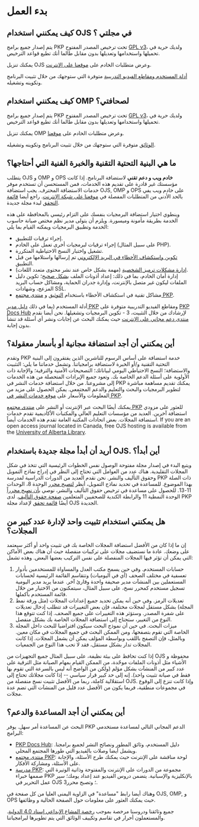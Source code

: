 # بدء العمل

## كيف يمكنني استخدام OJS في مجلتي ؟

يتم إصدار جميع برامج PKP تحت ترخيص المصدر المفتوح [GPL v3](http://www.gnu.org/licenses/gpl-3.0.html)، ولديك حرية في تحميلها واستخدامها وتعديلها بدون مقابل طالما أنك تطيع قواعد الترخيص.

يمكنك تنزيل OJS وعرض متطلبات الخادم على [موقعنا على الإنترنت](https://pkp.sfu.ca/ojs/ojs_download/).

[أدلة المستخدم ومقاطع الفيديو التدريبية](https://docs.pkp.sfu.ca) متوفرة التي ستوجهك من خلال تثبيت البرنامج وتكوينه وتشغيله.

## كيف يمكنني استخدام OMP لصحافتي؟

يتم إصدار جميع برامج PKP تحت ترخيص المصدر المفتوح [GPL v3](http://www.gnu.org/licenses/gpl-3.0.html)، ولديك حرية في تحميلها واستخدامها وتعديلها بدون مقابل طالما أنك تطيع قواعد الترخيص.

يمكنك تنزيل OMP وعرض متطلبات الخادم على [موقعنا](https://pkp.sfu.ca/omp/omp_download/).

[الوثائق](https://docs.pkp.sfu.ca) متوفرة التي ستوجهك من خلال تثبيت البرنامج وتكوينه وتشغيله.

## ما هي البنية التحتية التقنية والخبرة الفنية التي أحتاجها؟

يتطلب OJS و OMP و OPS **خادم ويب و دعم تقني** لاستضافة البرنامج. إذا كانت مؤسستك غير قادرة على تقديم هذه الخدمات، فمن المستحسن أن تستخدم موفر خدمات الاستضافة المحترف.  يجب استضافة OJS, OMP و OPS على خادم ويب يفي بالحد الأدنى من المتطلبات المفصلة في [موقعنا على شبكة الإنترنت](https://pkp.sfu.ca/ojs/ojs_download/). راجع أيضا [قائمة التحقق](https://docs.pkp.sfu.ca/starting-a-journal/) لبدء مجلة جديدة.

وينطوي اختيار استضافة البرمجيات بنفسك على التزام رئيسي بالمحافظة على هذه الخدمة بطريقة مأمونة وميسورة. ويلزم أن يتولى مدير نظم مختص صيانة حاسوب الخدمة وتطبيق البرمجيات ويمكنه القيام بما يلي:

* إجراء ترقيات للتطبيق.
* إجراء ترقيات لبرمجيات أخرى تعمل على الخادم (على سبيل المثال PHP).
* تشغيل واختبار النسخ الاحتياطية المتكررة.
* [تكوين واستكشاف الأخطاء في البريد الإلكتروني](https://docs.pkp.sfu.ca/admin-guide/en/email) تم إرسالها واستلامها من قبل التطبيق.
* [إدارة مشكلات ترميز الشخصية](https://docs.pkp.sfu.ca/admin-guide/en/troubleshooting#character-encoding) (مهمة بشكل خاص عند نشر محتوى متعدد اللغات).
* إدارة أمان الخادم، بما في ذلك: إعداد أذونات الملف [بشكل صحيح](https://docs.pkp.sfu.ca/admin-guide/en/troubleshooting#permissions-file-access-etc)؛ تكوين دليل الملفات ليكون غير متصل بالإنترنت، وإدارة جدران الحماية، ومشاكل حساب البريد المزعج، وشهادات SSL.
* مشاكل تقنية في استكشاف الأخطاء باستخدام [التوثيق](https://docs.pkp.sfu.ca/index.html) و [منتدى مجتمع PKP](https://forum.pkp.sfu.ca/).

أدلة المستخدم (بما في ذلك [دليل مدير PKP](https://docs.pkp.sfu.ca/admin-guide/en/) ومقاطع الفيديو التدريبية متوفرة على [PKP Docs Hub](https://docs.pkp.sfu.ca/) لإرشادك من خلال التثبيت، 3 - تكوين البرمجيات وتشغيلها. نحن أيضا نقدم [منتدى دعم مجاني على الإنترنت](https://forum.pkp.sfu.ca/) حيث يمكنك البحث عن إجابات ونشر أي أسئلة قد تنشأ بدون إجابة.

## أين يمكنني أن أجد استضافة مجانية أو بأسعار معقولة؟

وتقدم PKP خدمة استضافة على أساس الرسوم للناشرين الذين يفتقرون إلى البنية التحتية التقنية و/أو الخبرة لاستضافة برامجياتنا. وتشمل خدماتنا ما يلي: التثبيت والاستضافة؛ النسخ الاحتياطي اليومي لبياناتك؛ التصحيحات الأمنية والترقية؛ والإجابة ذات الأولوية على أسئلة الدعم الخاصة بك. وتعود جميع الإيرادات المتحصلة من هذه الخدمات إلى مشروعنا. من خلال استضافة خدمات النشر في PKP يمكنك تقديم مساهمة مباشرة لتطوير البرمجيات والبحث والتعليم والدعم المجتمعي. يمكن الحصول على مزيد من المعلومات والأسعار على [موقع خدمات النشر في PKP](https://pkpservices.sfu.ca/).

يمكنك أيضًا البحث عبر الإنترنت أو النشر على [منتدى مجتمع PKP](https://forum.pkp.sfu.ca/) للعثور على مزودي استضافة آخرين. العديد من مؤسسات التعليم العالي والمكتبات الأكاديمية تقدم خدمات استضافة المجلات. بعض اتحادات المكتبة العامة تقدم هذه الخدمات أيضاً. If you are an open access journal located in Canada, free OJS hosting is available from the [University of Alberta Library](https://www.library.ualberta.ca/publishing/).

## أريد أن أبدأ مجلة جديدة باستخدام OJS. أين أبدأ؟

ويتبع البدء في إصدار مجلة مفتوحة الوصول نفس الخطوات الرئيسية التي تتخذ في شكل المجلات التقليدية. هناك عدد من العوامل التي تحتاج إلى النظر في إدراج نماذج التمويل وحقوق التأليف والنشر. نحن نقدم العديد من الدورات الدراسية لمدرسة PKP ذات الصلة بهذا الموضوع. للمساعدة في تحديد نماذج التمويل، أنظر [لتصبح محرر](https://pkpschool.sfu.ca/courses/becoming-an-editor/) الوحدة 8، الوحدات 11-13. للحصول على مساعدة في ترخيص حقوق التأليف والنشر، نوصي [بأن نصبح محرراً](https://pkpschool.sfu.ca/courses/becoming-an-editor/) الوحدة النمطية 11 والرابطة الكندية للصحفيين المتعلمين [صفحة حقوق التأليف](https://www.calj-acrs.ca/copyright). لدى PKP أيضًا [قائمة تحقق](https://docs.pkp.sfu.ca/starting-a-journal/) لإعداد مجلة OJS الجديدة.

## هل يمكنني استخدام تثبيت واحد لإدارة عدد كبير من المجلات؟

إن ما إذا كان من الأفضل استضافة المجلات الخاصة بك في تثبيت واحد أو أكثر سيعتمد على وضعك. عادة ما نستضيف مجلات على تركيبات منفصلة حيث أن هناك بعض الأماكن التي يمكن أن تؤثر فيها المجلات المنفصلة على نفس التركيب بعضها البعض. وهذه تشمل:

1. حسابات المستخدم. وفي حين يسمح مكتب العدل والمساواة للمستخدمين بأدوار تعسفية في مختلف الصحف (أي في اليوميات) وتتقاسم القائمة الرئيسية لحسابات المستعملين بين المنشآت مدير صحيفة واحدة وقارئ آخر. عندما يريد مدير اليومية تسجيل مستخدم كمحرر نسخ، على سبيل المثال، سيتمكنون من الاختيار من خلال قائمة المستخدم بأكملها.
2. تعديلات الرمز. وفي حين أنه يمكن تحديد جميع إعدادات المجلات (مثل ورقة نمط المجلة) بشكل مستقل لمجلات مختلفة، فإن بعض التغييرات قد تتطلب إدخال تعديلات على شفرة المصدر. وستؤثر هذه التغييرات على جميع الصحف. إذا كنت تتوقع هذا النوع من التغيير، ستحتاج إلى استضافة المجلات الخاصة بك بشكل منفصل.
3. ميزات البحث. في حين أن نموذج البحث سيكون افتراضيا للبحث داخل المجلة الخاصة التي تقوم بتصفحها، ومن الممكن البحث في جميع المجلات في مكان معين. وبالمثل، فإن التصفح باللقب وبواسطة المؤلف يمكن أن يشمل المجلات. إذا كانت المجلات تدار بشكل مستقل، فقد لا تحب هذا النوع من الجمعيات.

إذا كنت تحافظ على بيئة نظيفة، على سبيل المثال جميع التجهيزات من OJS محفوظة و الأشياء مثل أذونات الملفات موحّدة، من الممكن القيام بمهام الصيانة مثل الترقية على عدد كبير من المنشآت بشكل مؤلم (ولكن من الواضح أنه ليس بالسرعة التي تقوم بها فقط في صيانة تثبيت واحد). إنه إلى حد كبير قرار سياسي -- إذا كانت مجلاتك تحتاج إلى استقلالية كاملة، ربما من الأفضل تثبيت نسخ منفصلة من OJS. وإذا كانت تنزع إلى الوقوع في مجموعات منطقية، فربما يكون من الأفضل عدد قليل من المنشآت التي تضم عدة مجلات.

## أين يمكنني أن أجد المساعدة والدعم؟

البحث عن المساعدة أمر سهل. يوفر PKP الدعم المجاني التالي لمساعدة مستخدمي البرامج:

* [PKP Docs Hub](https://docs.pkp.sfu.ca/): دليل المستخدم، وثائق المطور ونصائح النشر لجميع برامجنا. ويشمل أيضا وصلات بالفيديو التي طورها المجتمع المحلي.
* [منتدى مجتمع PKP](https://forum.pkp.sfu.ca/): لوحة مناقشة على الإنترنت حيث يمكنك طرح الأسئلة، والإجابة على الأسئلة، ومشاركة الأفكار.
* [مدرسة PKP](https://pkpschool.sfu.ca/): مجموعة من الدورات على الإنترنت والمفتوحة وذاتية الوتيرة التي صممها خبراء PKP بالإنكليزية والإسبانية. يتضمن دروس الفيديو عند إعداد يومك؛ سير عمل التحرير في OJS 3؛ وتصبح محرر.

وهناك أيضا رابط "مساعدة" في الزاوية اليمنى العليا من كل صفحة في OJS, OMP, و OPS حيث يمكنك العثور على معلومات حول الصفحة الحالية و وظائفها.

جميع وثائقنا ودروسنا مرخصة بموجب [رخصة المشاع الإبداعي إسناد 4.0 الدولية](http://creativecommons.org/licenses/by/4.0/). والمستعملون أحرار في تقاسم وتكييف الوثائق التي يتم تطويرها لبرامجياتنا.
